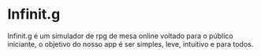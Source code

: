 # Infinit.g
 Infinit.g é um simulador de rpg de mesa online voltado para o público iniciante, o objetivo do nosso app é ser simples, leve, intuitivo e para todos.
